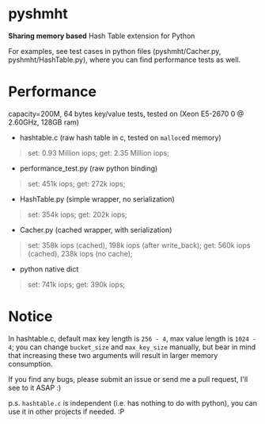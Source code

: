 pyshmht
=======

**Sharing memory based** Hash Table extension for Python

For examples, see test cases in python files (pyshmht/Cacher.py, pyshmht/HashTable.py), where you can find performance tests as well.

Performance
===========

capacity=200M, 64 bytes key/value tests, tested on (Xeon E5-2670 0 @ 2.60GHz, 128GB ram)

* hashtable.c (raw hash table in c, tested on `malloc`ed memory)
> set: 0.93 Million iops; 
> get: 2.35 Million iops;

* performance\_test.py (raw python binding)
> set: 451k iops; 
> get: 272k iops;

* HashTable.py (simple wrapper, no serialization)
> set: 354k iops; 
> get: 202k iops;

* Cacher.py (cached wrapper, with serialization)
> set: 358k iops (cached), 198k iops (after write\_back); 
> get: 560k iops (cached), 238k iops (no cache);

* python native dict
> set: 741k iops; 
> get: 390k iops;

Notice
======

In hashtable.c, default max key length is `256 - 4`, max value length is `1024 - 4`; you can change `bucket_size` and `max_key_size` manually, but bear in mind that increasing these two arguments will result in larger memory consumption.

If you find any bugs, please submit an issue or send me a pull request, I'll see to it ASAP :)

p.s. `hashtable.c` is independent (i.e. has nothing to do with python), you can use it in other projects if needed. :P
